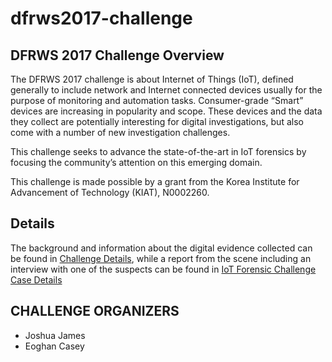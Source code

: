 # dfrws2017-challenge

## DFRWS 2017 Challenge Overview

The DFRWS 2017 challenge is about Internet of Things (IoT), defined generally to include network and Internet connected devices usually for the purpose of monitoring and automation tasks. Consumer-grade “Smart” devices are increasing in popularity and scope. These devices and the data they collect are potentially interesting for digital investigations, but also come with a number of new investigation challenges.

This challenge seeks to advance the state-of-the-art in IoT forensics by focusing the community’s attention on this emerging domain.

This challenge is made possible by a grant from the Korea Institute for Advancement of Technology (KIAT), N0002260.

## Details

The background and information about the digital evidence collected can be found in [Challenge Details](challenge-details.md), while a report from the scene including an interview with one of the suspects can be found in [IoT Forensic Challenge Case Details](IoT%20Forensic%20Challenge%20Case%20Details.pd)

## CHALLENGE ORGANIZERS

- Joshua James
- Eoghan Casey
